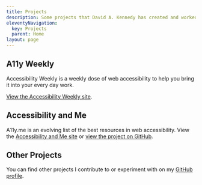 ```yaml
---
title: Projects
description: Some projects that David A. Kennedy has created and worked on in the past.
eleventyNavigation:
  key: Projects
  parent: Home
layout: page
---
```


## A11y Weekly

Accessibility Weekly is a weekly dose of web accessibility to help you bring it into your every day work.

[View the Accessibility Weekly site](http://a11yweekly.com).

## Accessibility and Me

A11y.me is an evolving list of the best resources in web accessibility. View the [Accessibility and Me site](http://a11y.me) or [view the project on GitHub](https://github.com/davidakennedy/a11y.me).

## Other Projects

You can find other projects I contribute to or experiment with on my [GitHub profile](https://github.com/davidakennedy).
